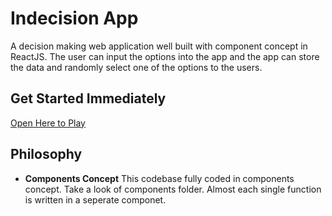 # Indecision App 

A decision making web application well built with component concept in ReactJS. The user can input the options into the app and the app can store the data and randomly select one of the options to the users.


## Get Started Immediately

[Open Here to Play](http://wenhan.app/indecision)


## Philosophy

* **Components Concept** This codebase fully coded in components concept. Take a look of components folder. Almost each single function is written in a seperate componet. 



